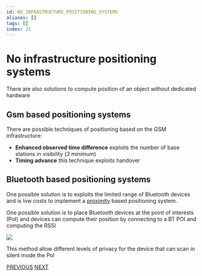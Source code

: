 ```yaml
---
id: NO_INFRASTRUCTURE_POSITIONING_SYSTEMS
aliases: []
tags: []
index: 21
---
```


# No infrastructure positioning systems

There are also solutions to compute position of an object without dedicated hardware

## Gsm based positioning systems

There are possible techniques of positioning based on the GSM infrastructure:

- **Enhanced observed time difference**  exploits the number of base stations in visibility (*3 minimum*)
- **Timing advance** this technique exploits handover

## Bluetooth based positioning systems

One possible solution is to exploits the limited range of Bluetooth devices and is low costs to implement a [proximity](mobile_systems/positioning_systems/base_techniques.md#proximity) based positioning system.

One possible solution is to place Bluetooth devices at the point of interests (PoI) and devices can compute their position by connecting to a BT POI and computing the RSSI

![](mobile_systems/Pasted%20image%2020240609154600.png)

This method allow different levels of privacy for the device that can scan in silent mode the PoI

[PREVIOUS](mobile_systems/positioning_systems/global_positioning_system.md) [NEXT](mobile_systems/positioning_systems/active_bat.md)
